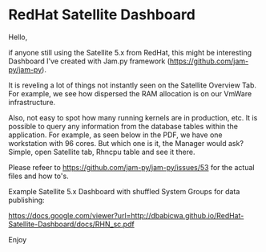 # RedHat Satellite Dashboard

Hello,

if anyone still using the Satellite 5.x from RedHat, this might be interesting Dashboard I've created with Jam.py framework (https://github.com/jam-py/jam-py). 

It is reveling a lot of things not instantly seen on the Satellite Overview Tab. For example, we see how dispersed the RAM allocation is on our VmWare infrastructure.

Also, not easy to spot how many running kernels are in production, etc. It is possible to query any information from the database tables within the application. For example, as seen below in the PDF, we have one workstation with 96 cores. But which one is it, the Manager would ask? Simple, open Satellite tab, Rhncpu table and see it there.


Please refeer to https://github.com/jam-py/jam-py/issues/53 for the actual files and how to's. 

Example Satellite 5.x Dashboard with shuffled  System Groups for data publishing:

https://docs.google.com/viewer?url=http://dbabicwa.github.io/RedHat-Satellite-Dashboard/docs/RHN_sc.pdf

Enjoy
